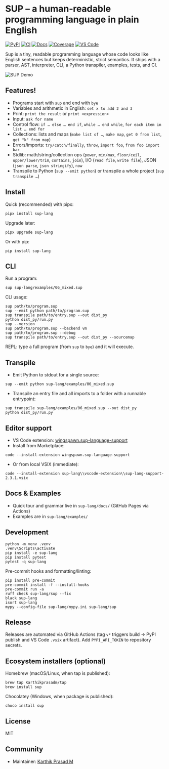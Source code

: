 SUP – a human‑readable programming language in plain English
===========================================================

[![PyPI](https://img.shields.io/pypi/v/sup-lang)](https://pypi.org/project/sup-lang/) [![CI](https://github.com/Karthikprasadm/Sup/actions/workflows/ci.yml/badge.svg)](https://github.com/Karthikprasadm/Sup/actions/workflows/ci.yml) [![Docs](https://img.shields.io/badge/docs-online-blue)](https://karthikprasadm.github.io/Sup/) [![Coverage](https://img.shields.io/codecov/c/github/Karthikprasadm/Sup)](https://codecov.io/gh/Karthikprasadm/Sup) [![VS Code](https://img.shields.io/visual-studio-marketplace/v/wingspawn.sup-language-support?label=VS%20Code%20Extension)](https://marketplace.visualstudio.com/items?itemName=wingspawn.sup-language-support)

Sup is a tiny, readable programming language whose code looks like English sentences but keeps deterministic, strict semantics. It ships with a parser, AST, interpreter, CLI, a Python transpiler, examples, tests, and CI.

![SUP Demo](assets/demo.gif)

Features!
--------
- Programs start with `sup` and end with `bye`
- Variables and arithmetic in English: `set x to add 2 and 3`
- Print: `print the result` or `print <expression>`
- Input: `ask for name`
- Control flow: `if … else … end if`, `while … end while`, `for each item in list … end for`
- Collections: lists and maps (`make list of …`, `make map`, `get 0 from list`, `get "k" from map`)
- Errors/imports: `try/catch/finally`, `throw`, `import foo`, `from foo import bar`
- Stdlib: math/string/collection ops (`power`, `min/max`, `floor/ceil`, `upper/lower/trim`, `contains`, `join`), I/O (`read file`, `write file`), JSON (`json parse`, `json stringify`), `now`
- Transpile to Python (`sup --emit python`) or transpile a whole project (`sup transpile …`)

Install
-------
Quick (recommended) with pipx:
```
pipx install sup-lang
```
Upgrade later:
```
pipx upgrade sup-lang
```

Or with pip:
```
pip install sup-lang
```

CLI
---
Run a program:
```
sup sup-lang/examples/06_mixed.sup
```

CLI usage:
```
sup path/to/program.sup
sup --emit python path/to/program.sup
sup transpile path/to/entry.sup --out dist_py
python dist_py/run.py
sup --version
sup path/to/program.sup --backend vm
sup path/to/program.sup --debug
sup transpile path/to/entry.sup --out dist_py --sourcemap
```

REPL: type a full program (from `sup` to `bye`) and it will execute.

Transpile
---------
- Emit Python to stdout for a single source:
```
sup --emit python sup-lang/examples/06_mixed.sup
```
- Transpile an entry file and all imports to a folder with a runnable entrypoint:
```
sup transpile sup-lang/examples/06_mixed.sup --out dist_py
python dist_py/run.py
```

Editor support
--------------
- VS Code extension: [wingspawn.sup-language-support](https://marketplace.visualstudio.com/items?itemName=wingspawn.sup-language-support)
- Install from Marketplace:
```
code --install-extension wingspawn.sup-language-support
```
- Or from local VSIX (immediate):
```
code --install-extension sup-lang\\vscode-extension\\sup-lang-support-2.3.1.vsix
```

Docs & Examples
---------------
- Quick tour and grammar live in `sup-lang/docs/` (GitHub Pages via Actions)
- Examples are in `sup-lang/examples/`

Development
-----------
```
python -m venv .venv
.venv\Scripts\activate
pip install -e sup-lang
pip install pytest
pytest -q sup-lang
```

Pre-commit hooks and formatting/linting:
```
pip install pre-commit
pre-commit install -f --install-hooks
pre-commit run -a
ruff check sup-lang/sup --fix
black sup-lang
isort sup-lang
mypy --config-file sup-lang/mypy.ini sup-lang/sup
```

Release
-------
Releases are automated via GitHub Actions (tag `v*` triggers build → PyPI publish and VS Code `.vsix` artifact). Add `PYPI_API_TOKEN` to repository secrets.

Ecosystem installers (optional)
-------------------------------
Homebrew (macOS/Linux, when tap is published):
```
brew tap Karthikprasadm/tap
brew install sup
```

Chocolatey (Windows, when package is published):
```
choco install sup
```

License
-------
MIT

Community
---------
- Maintainer: [Karthik Prasad M](https://www.linkedin.com/in/karthik-prasad-m/)



